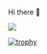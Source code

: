  Hi there 👋

![](https://komarev.com/ghpvc/?username=IagoTatto)

[![trophy](https://github-profile-trophy.vercel.app/?username=ryo-ma)](https://github.com/ryo-ma/github-profile-trophy)

